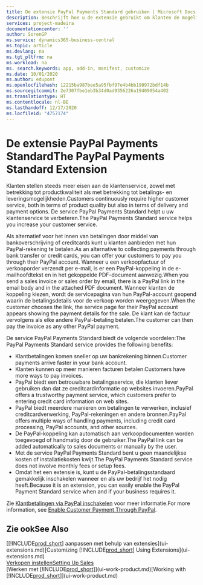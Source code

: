 ```yaml
---
title: De extensie PayPal Payments Standard gebruiken | Microsoft Docs
description: Beschrijft hoe u de extensie gebruikt om klanten de mogelijkheid te bieden betalingen te doen met PayPal.
services: project-madeira
documentationcenter: ''
author: SorenGP
ms.service: dynamics365-business-central
ms.topic: article
ms.devlang: na
ms.tgt_pltfrm: na
ms.workload: na
ms. search.keywords: app, add-in, manifest, customize
ms.date: 10/01/2020
ms.author: edupont
ms.openlocfilehash: 12215ba987bee5a95fbf97e4b4bb190972bdf14b
ms.sourcegitcommit: 2e7307fbe1eb3b34d0ad9356226a19409054a402
ms.translationtype: HT
ms.contentlocale: nl-BE
ms.lasthandoff: 12/17/2020
ms.locfileid: "4757174"
---
```

# <a name="the-paypal-payments-standard-extension"></a><span data-ttu-id="ea125-103">De extensie PayPal Payments Standard</span><span class="sxs-lookup"><span data-stu-id="ea125-103">The PayPal Payments Standard Extension</span></span>
<span data-ttu-id="ea125-104">Klanten stellen steeds meer eisen aan de klantenservice, zowel met betrekking tot productkwaliteit als met betrekking tot betalings- en leveringsmogelijkheden.</span><span class="sxs-lookup"><span data-stu-id="ea125-104">Customers continuously require higher customer service, both in terms of product quality but also in terms of delivery and payment options.</span></span> <span data-ttu-id="ea125-105">De service PayPal Payments Standard helpt u uw klantenservice te verbeteren.</span><span class="sxs-lookup"><span data-stu-id="ea125-105">The PayPal Payments Standard service helps you increase your customer service.</span></span>

<span data-ttu-id="ea125-106">Als alternatief voor het innen van betalingen door middel van bankoverschrijving of creditcards kunt u klanten aanbieden met hun PayPal-rekening te betalen.</span><span class="sxs-lookup"><span data-stu-id="ea125-106">As an alternative to collecting payments through bank transfer or credit cards, you can offer your customers to pay you through their PayPal account.</span></span> <span data-ttu-id="ea125-107">Wanneer u een verkoopfactuur of verkooporder verzendt per e-mail, is er een PayPal-koppeling in de e-mailhoofdtekst en in het gekoppelde PDF-document aanwezig.</span><span class="sxs-lookup"><span data-stu-id="ea125-107">When you send a sales invoice or sales order by email, there is a PayPal link in the email body and in the attached PDF document.</span></span> <span data-ttu-id="ea125-108">Wanneer klanten de koppeling kiezen, wordt de servicepagina van hun PayPal-account geopend waarin de betalingsdetails voor de verkoop worden weergegeven.</span><span class="sxs-lookup"><span data-stu-id="ea125-108">When the customer chooses the link, the service page for their PayPal account appears showing the payment details for the sale.</span></span> <span data-ttu-id="ea125-109">De klant kan de factuur vervolgens als elke andere PayPal-betaling betalen.</span><span class="sxs-lookup"><span data-stu-id="ea125-109">The customer can then pay the invoice as any other PayPal payment.</span></span>

<span data-ttu-id="ea125-110">De service PayPal Payments Standard biedt de volgende voordelen:</span><span class="sxs-lookup"><span data-stu-id="ea125-110">The PayPal Payments Standard service provides the following benefits:</span></span>

* <span data-ttu-id="ea125-111">Klantbetalingen komen sneller op uw bankrekening binnen.</span><span class="sxs-lookup"><span data-stu-id="ea125-111">Customer payments arrive faster in your bank account.</span></span>
* <span data-ttu-id="ea125-112">Klanten kunnen op meer manieren facturen betalen.</span><span class="sxs-lookup"><span data-stu-id="ea125-112">Customers have more ways to pay invoices.</span></span>
* <span data-ttu-id="ea125-113">PayPal biedt een betrouwbare betalingsservice, die klanten liever gebruiken dan dat ze creditcardinformatie op websites invoeren.</span><span class="sxs-lookup"><span data-stu-id="ea125-113">PayPal offers a trustworthy payment service, which customers prefer to entering credit card information on web sites.</span></span>
* <span data-ttu-id="ea125-114">PayPal biedt meerdere manieren om betalingen te verwerken, inclusief creditcardverwerking, PayPal-rekeningen en andere bronnen.</span><span class="sxs-lookup"><span data-stu-id="ea125-114">PayPal offers multiple ways of handling payments, including credit card processing, PayPal accounts, and other sources.</span></span>
* <span data-ttu-id="ea125-115">De PayPal-koppeling kan automatisch aan verkoopdocumenten worden toegevoegd of handmatig door de gebruiker.</span><span class="sxs-lookup"><span data-stu-id="ea125-115">The PayPal link can be added automatically to sales documents or manually by the user.</span></span>
* <span data-ttu-id="ea125-116">Met de service PayPal Payments Standard bent u geen maandelijkse kosten of installatiekosten kwijt.</span><span class="sxs-lookup"><span data-stu-id="ea125-116">The PayPal Payments Standard service does not involve monthly fees or setup fees.</span></span>
* <span data-ttu-id="ea125-117">Omdat het een extensie is, kunt u de PayPal-betalingsstandaard gemakkelijk inschakelen wanneer en als uw bedrijf het nodig heeft.</span><span class="sxs-lookup"><span data-stu-id="ea125-117">Because it is an extension, you can easily enable the PayPal Payment Standard service when and if your business requires it.</span></span>  

<span data-ttu-id="ea125-118">Zie [Klantbetalingen via PayPal inschakelen](sales-how-enable-payment-service-extensions.md) voor meer informatie.</span><span class="sxs-lookup"><span data-stu-id="ea125-118">For more information, see [Enable Customer Payment Through PayPal](sales-how-enable-payment-service-extensions.md).</span></span>

## <a name="see-also"></a><span data-ttu-id="ea125-119">Zie ook</span><span class="sxs-lookup"><span data-stu-id="ea125-119">See Also</span></span>
<span data-ttu-id="ea125-120">[[!INCLUDE[prod_short](includes/prod_short.md)] aanpassen met behulp van extensies](ui-extensions.md)</span><span class="sxs-lookup"><span data-stu-id="ea125-120">[Customizing [!INCLUDE[prod_short](includes/prod_short.md)] Using Extensions](ui-extensions.md)</span></span>  
[<span data-ttu-id="ea125-121">Verkopen instellen</span><span class="sxs-lookup"><span data-stu-id="ea125-121">Setting Up Sales</span></span>](sales-setup-sales.md)  
<span data-ttu-id="ea125-122">[Werken met [!INCLUDE[prod_short](includes/prod_short.md)]](ui-work-product.md)</span><span class="sxs-lookup"><span data-stu-id="ea125-122">[Working with [!INCLUDE[prod_short](includes/prod_short.md)]](ui-work-product.md)</span></span>
